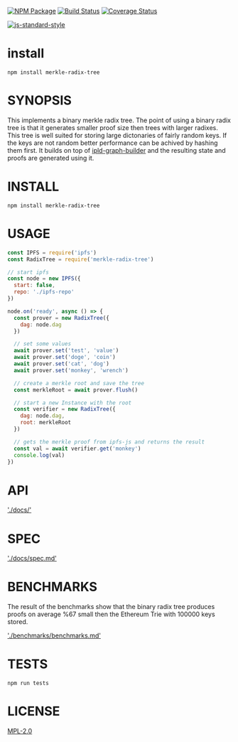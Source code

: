 [![NPM Package](https://img.shields.io/npm/v/merkle-radix-tree.svg?style=flat-square)](https://www.npmjs.org/package/merkle-radix-tree)
[![Build Status](https://img.shields.io/travis/wanderer/merkle-radix-tree.svg?branch=master&style=flat-square)](https://travis-ci.org/wanderer/merkle-radix-tree)
[![Coverage Status](https://img.shields.io/coveralls/wanderer/merkle-radix-tree.svg?style=flat-square)](https://coveralls.io/wanderer/merkle-radix-tree)

[![js-standard-style](https://cdn.rawgit.com/feross/standard/master/badge.svg)](https://github.com/feross/standard)  

# install
`npm install merkle-radix-tree`

# SYNOPSIS 
This implements a binary merkle radix tree. The point of using a binary radix
tree is that it generates smaller proof size then trees with larger radixes.
This tree is well suited for storing large dictonaries of fairly random keys. If
the keys are not random better performance can be achived by hashing them first.
It builds on top of [ipld-graph-builder](https://github.com/ipld/js-ipld-graph-builder)
and the resulting state and proofs are generated using it.

# INSTALL
`npm install merkle-radix-tree`

# USAGE

```javascript
const IPFS = require('ipfs')
const RadixTree = require('merkle-radix-tree')

// start ipfs
const node = new IPFS({
  start: false,
  repo: './ipfs-repo'
})

node.on('ready', async () => {
  const prover = new RadixTree({
    dag: node.dag
  })

  // set some values
  await prover.set('test', 'value')
  await prover.set('doge', 'coin')
  await prover.set('cat', 'dog')
  await prover.set('monkey', 'wrench')

  // create a merkle root and save the tree
  const merkleRoot = await prover.flush()

  // start a new Instance with the root
  const verifier = new RadixTree({
    dag: node.dag,
    root: merkleRoot
  })

  // gets the merkle proof from ipfs-js and returns the result
  const val = await verifier.get('monkey')
  console.log(val)
})
```
# API
['./docs/'](./docs/index.md)

# SPEC
['./docs/spec.md'](./docs/spec.md)

# BENCHMARKS
The result of the benchmarks show that the binary radix tree produces proofs on
average %67 small then the Ethereum Trie with 100000 keys stored.

['./benchmarks/benchmarks.md'](./benchmark/results.md)

# TESTS
`npm run tests`

# LICENSE
[MPL-2.0](https://tldrlegal.com/license/mozilla-public-license-2.0-(mpl-2))
